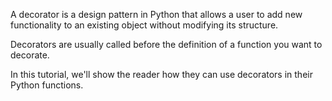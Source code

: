 A decorator is a design pattern in Python that allows a user to add new functionality to an existing object without modifying its structure. 

Decorators are usually called before the definition of a function you want to decorate. 

In this tutorial, we'll show the reader how they can use decorators in their Python functions.

